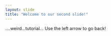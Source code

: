 ```yaml
---
layout: slide
title: "Welcome to our second slide!"
---
```

....weird...tutorial...
Use the left arrow to go back!
